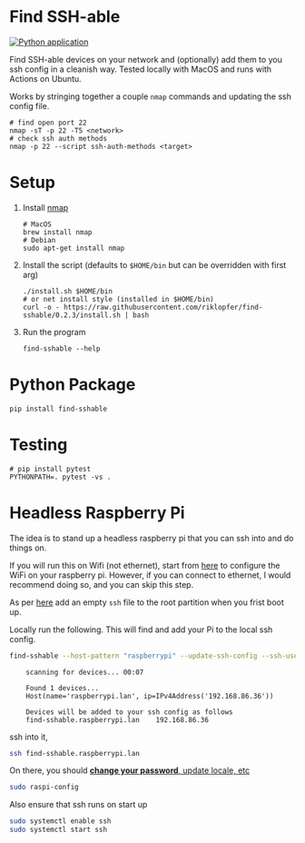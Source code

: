 Find SSH-able
=============
[![Python application](https://github.com/riklopfer/find-sshable/actions/workflows/python-app.yml/badge.svg?branch=main)](https://github.com/riklopfer/find-sshable/actions/workflows/python-app.yml)

Find SSH-able devices on your network and (optionally) add them to you ssh config in a cleanish way. Tested locally with MacOS and runs with Actions on Ubuntu. 

Works by stringing together a couple `nmap` commands and updating the ssh config file. 

```shell
# find open port 22
nmap -sT -p 22 -T5 <network>
# check ssh auth methods
nmap -p 22 --script ssh-auth-methods <target>
```

Setup
=====

1. Install [nmap](https://nmap.org)

    ```shell
    # MacOS
    brew install nmap
    # Debian
    sudo apt-get install nmap
    ```

2. Install the script (defaults to `$HOME/bin` but can be overridden with first arg)

    ```shell
    ./install.sh $HOME/bin
    # or net install style (installed in $HOME/bin)
    curl -o - https://raw.githubusercontent.com/riklopfer/find-sshable/0.2.3/install.sh | bash
    ```

3. Run the program

    ```shell
    find-sshable --help
    ```

Python Package
==============

```shell
pip install find-sshable
```

Testing
=======

```shell
# pip install pytest
PYTHONPATH=. pytest -vs .
```

Headless Raspberry Pi
======================

The idea is to stand up a headless raspberry pi that you can ssh into and do things on.

If you will run this on Wifi (not ethernet), start
from [here](https://www.raspberrypi.org/documentation/configuration/wireless/headless.md) to configure the WiFi on your
raspberry pi. However, if you can connect to ethernet, I would recommend doing so, and you can skip this step.

As per [here](https://www.raspberrypi.org/documentation/remote-access/ssh/README.md) add an empty `ssh` file to the root
partition when you frist boot up.

Locally run the following. This will find and add your Pi to the local ssh config.

```bash
find-sshable --host-pattern "raspberrypi" --update-ssh-config --ssh-user "pi"
```

        scanning for devices... 00:07

        Found 1 devices...
        Host(name='raspberrypi.lan', ip=IPv4Address('192.168.86.36'))

        Devices will be added to your ssh config as follows
        find-sshable.raspberrypi.lan    192.168.86.36

ssh into it,

```bash
ssh find-sshable.raspberrypi.lan
```

On there, you should [**change your
password**, update locale, etc](https://www.raspberrypi.org/documentation/configuration/raspi-config.md)

```bash
sudo raspi-config
```

Also ensure that ssh runs on start up

```bash
sudo systemctl enable ssh
sudo systemctl start ssh
``` 

